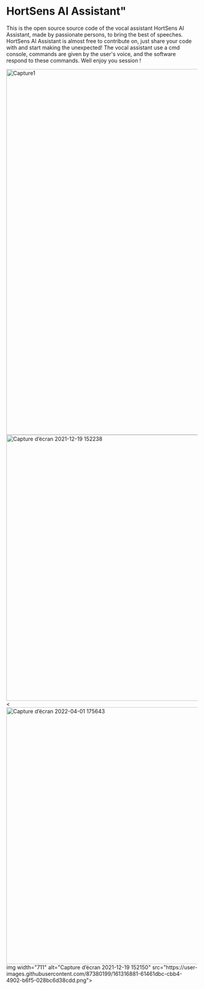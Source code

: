 # HortSens AI Assistant"
   This is the open source source code of the vocal assistant HortSens AI Assistant, made by passionate persons, to bring the best of speeches.
   HortSens AI Assistant is almost free to contribute on, just share your code with and start making the unexpected!
   The vocal assistant use a cmd console, commands are given by the user's voice, and the software respond to these commands.
   Well enjoy you session !



<img width="960" alt="Capture1" src="https://user-images.githubusercontent.com/87380199/161316865-2da6892c-2c5d-4571-aa9d-bd00edcbef2a.png">

<img width="698" alt="Capture d’écran 2021-12-19 152238" src="https://user-images.githubusercontent.com/87380199/161316876-c3a3b0d2-b5f5-4a45-8a25-ad9d6bdad778.png">
<<img width="674" alt="Capture d’écran 2022-04-01 175643" src="https://user-images.githubusercontent.com/87380199/161317025-4400352e-d31d-415b-bc50-ff8181c79efe.png">
img width="711" alt="Capture d’écran 2021-12-19 152150" src="https://user-images.githubusercontent.com/87380199/161316881-61461dbc-cbb4-4902-b6f5-028bc6d38cdd.png">
